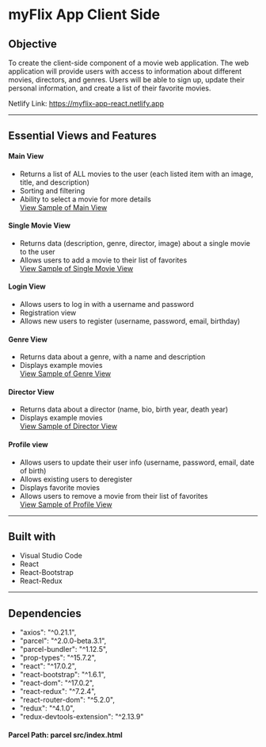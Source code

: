 # **myFlix App Client Side**

## **Objective**

To create the client-side component of a movie web application. The web application will provide users with access to information about different movies, directors, and genres. Users will be able to sign up, update their personal information, and create a list of their favorite movies.

Netlify Link: https://myflix-app-react.netlify.app

---

## **Essential Views and Features**

#### **Main View**

- Returns a list of ALL movies to the user (each listed item with an image, title, and description)
- Sorting and filtering
- Ability to select a movie for more details  
<a href="img/Main-View.png" target="_blank">View Sample of Main View</a>

#### **Single Movie View**
- Returns data (description, genre, director, image) about a single movie to the user
- Allows users to add a movie to their list of favorites  
<a href="img/SingleMovie-View.png" target="_blank">View Sample of Single Movie View</a>

#### **Login View**
- Allows users to log in with a username and password
- Registration view
- Allows new users to register (username, password, email, birthday)  


#### **Genre View**
- Returns data about a genre, with a name and description
- Displays example movies  
<a href="img/Genre-View.png" target="_blank">View Sample of Genre View</a>

#### **Director View**
- Returns data about a director (name, bio, birth year, death year)
- Displays example movies  
<a href="img/Director-View.png" target="_blank">View Sample of Director View</a>

#### **Profile view**
- Allows users to update their user info (username, password, email, date of birth)
- Allows existing users to deregister
- Displays favorite movies
- Allows users to remove a movie from their list of favorites  
<a href="img/Profile-View.png" target="_blank">View Sample of Profile View</a>

---

## **Built with**

- Visual Studio Code
- React
- React-Bootstrap
- React-Redux

---

## **Dependencies**

- "axios": "^0.21.1",
- "parcel": "^2.0.0-beta.3.1",
- "parcel-bundler": "^1.12.5",
- "prop-types": "^15.7.2",
- "react": "^17.0.2",
- "react-bootstrap": "^1.6.1",
- "react-dom": "^17.0.2",
- "react-redux": "^7.2.4",
- "react-router-dom": "^5.2.0",
- "redux": "^4.1.0",
- "redux-devtools-extension": "^2.13.9"

#### **Parcel Path:** parcel src/index.html